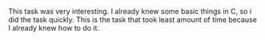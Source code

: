 This task was very interesting. I already knew some basic things in C, so i did the task quickly. This is the task that took least amount of time because I already knew how to do it.